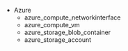* Azure
  - azure_compute_networkinterface
  - azure_compute_vm
  - azure_storage_blob_container
  - azure_storage_account
